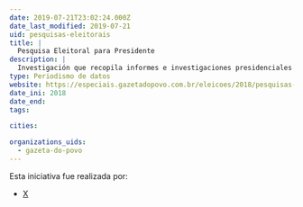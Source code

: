 ```yaml
---
date: 2019-07-21T23:02:24.000Z
date_last_modified: 2019-07-21
uid: pesquisas-eleitorais
title: |
  Pesquisa Eleitoral para Presidente
description: |
  Investigación que recopila informes e investigaciones presidenciales de varios institutos en Brasil y analiza la intención de voto para las comicios para el 2018.
type: Periodismo de datos
website: https://especiais.gazetadopovo.com.br/eleicoes/2018/pesquisas-eleitorais/
date_ini: 2018
date_end: 
tags:

cities: 

organizations_uids:
  - gazeta-do-povo
---
```


Esta iniciativa fue realizada por:

- [X](/organizaciones/gazeta-do-povo)
